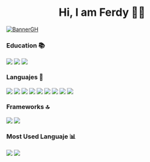 <h1 align="center">Hi, I am Ferdy 💙👋</h1>
<a href='#' target='_blank'><img src='https://i.postimg.cc/pTLBKNZN/BannerGH.png' border='0' alt='BannerGH'/></a>
<div>
  <h3>Education 📚</h3>
<img align='center' src='https://img.shields.io/badge/Platzi-98CA3F?style=for-the-badge&logo=platzi&logoColor=white'/></a>
<img align='center' src='https://camo.githubusercontent.com/e662694dc0c6af125be10a2652cb4f0140566ec9892e555e02cb29d77a75eeb2/68747470733a2f2f696d672e736869656c64732e696f2f62616467652f44756f6c696e676f2d3538434330323f7374796c653d666f722d7468652d6261646765266c6f676f3d44756f6c696e676f266c6f676f436f6c6f723d7768697465'/></a>
<img align='center' src='https://camo.githubusercontent.com/b10841c7e1a339e8bf38dfcecbc5c270fb66c4ee4b73abacd77f3505148ee481/68747470733a2f2f696d672e736869656c64732e696f2f62616467652f5564656d792d4131303046463f7374796c653d666f722d7468652d6261646765266c6f676f3d5564656d79266c6f676f436f6c6f723d7768697465'/></a>
</div>
<div>
  <h3>Languajes 📌</h3>
  <img align='center' src='https://img.shields.io/badge/Java-ED8B00?style=for-the-badge&logo=openjdk&logoColor=white'/></a>
  <img align='center' src='https://img.shields.io/badge/Dart-0175C2?style=for-the-badge&logo=dart&logoColor=white'/></a>
  <img align='center' src='https://img.shields.io/badge/HTML5-E34F26?style=for-the-badge&logo=html5&logoColor=white'/></a>
  <img align='center' src='https://img.shields.io/badge/CSS3-1572B6?style=for-the-badge&logo=css3&logoColor=white'/></a>
  <img align='center' src='https://img.shields.io/badge/JavaScript-323330?style=for-the-badge&logo=javascript&logoColor=F7DF1E'/></a>
  <img align='center' src='https://img.shields.io/badge/C%23-239120?style=for-the-badge&logo=c-sharp&logoColor=white'/></a>
  <img align='center' src='https://img.shields.io/badge/C%2B%2B-00599C?style=for-the-badge&logo=c%2B%2B&logoColor=white'/></a>
  <img align='center' src='https://img.shields.io/badge/C-00599C?style=for-the-badge&logo=c&logoColor=white'/></a>
  <img align='center' src='https://img.shields.io/badge/json-5E5C5C?style=for-the-badge&logo=json&logoColor=white'/></a>
</div>
<div>
  <h3>Frameworks 🔝</h3>
  <img align='center' src='https://img.shields.io/badge/Flutter-02569B?style=for-the-badge&logo=flutter&logoColor=white'/></a>
  <img align='center' src='https://img.shields.io/badge/.NET-512BD4?style=for-the-badge&logo=dotnet&logoColor=white'/></a>
</div>
<div>
  <h3>Most Used Languaje 📊</h3>
  <img align='center' src='https://github-readme-stats.vercel.app/api/top-langs/?username=FerxhoDev&compac&theme=tokyonight'/></a>
  <img align='center' src='https://github-readme-stats-git-masterrstaa-rickstaa.vercel.app/api?username=FerxhoDev&theme=tokyonight'/></a>
</div>
<!--
**FerxhoDev/FerxhoDev** is a ✨ _special_ ✨ repository because its `README.md` (this file) appears on your GitHub profile.

Here are some ideas to get you started:

- 🔭 I’m currently working on ...
- 🌱 I’m currently learning ...
- 👯 I’m looking to collaborate on ...
- 🤔 I’m looking for help with ...
- 💬 Ask me about ...
- 📫 How to reach me: ...
- 😄 Pronouns: ...
- ⚡ Fun fact: ...
-->
